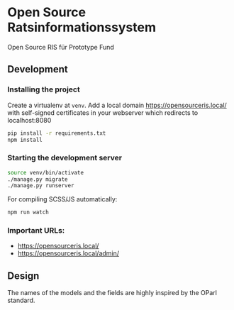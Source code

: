 # Open Source Ratsinformationssystem

Open Source RIS für Prototype Fund

## Development

### Installing the project

Create a virtualenv at `venv`. Add a local domain https://opensourceris.local/ with self-signed certificates in your webserver which redirects to localhost:8080

```bash
pip install -r requirements.txt
npm install
```

### Starting the development server

```bash
source venv/bin/activate
./manage.py migrate
./manage.py runserver
```

For compiling SCSS/JS automatically:

```bash
npm run watch
```

### Important URLs:

- https://opensourceris.local/
- https://opensourceris.local/admin/

## Design

The names of the models and the fields are highly inspired by the OParl standard. 
